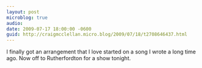 ```yaml
---
layout: post
microblog: true
audio: 
date: 2009-07-17 18:00:00 -0600
guid: http://craigmcclellan.micro.blog/2009/07/18/t2708646437.html
---
```

I finally got an arrangement that I love started on a song I wrote a long time ago.  Now off to Rutherfordton for a show tonight.

